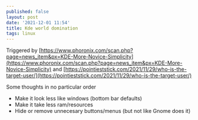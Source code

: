 ```yaml
---
published: false
layout: post
date: '2021-12-01 11:54'
title: Kde world domination
tags: linux 
---
```

Triggered by [https://www.phoronix.com/scan.php?page=news_item&px=KDE-More-Novice-Simplicity](https://www.phoronix.com/scan.php?page=news_item&px=KDE-More-Novice-Simplicity) and [https://pointieststick.com/2021/11/29/who-is-the-target-user/](https://pointieststick.com/2021/11/29/who-is-the-target-user/)

Some thoughts in no particular order

- Make it look less like windows (bottom bar defaults)
- Make it take less ram/resources
- Hide or remove unnecesary buttons/menus (but not like Gnome does it)

